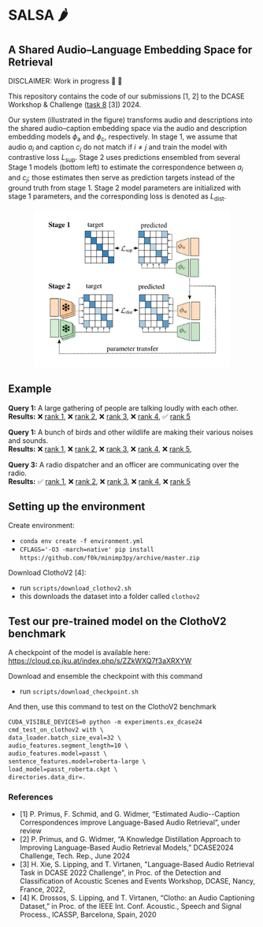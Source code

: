 # SALSA :hot_pepper:
## A Shared Audio–Language Embedding Space for Retrieval



DISCLAIMER: Work in progress :construction_worker: :nut_and_bolt:

This repository contains the code of our submissions [1, 2] to the DCASE Workshop & Challenge ([task 8](https://dcase.community/challenge2024/task-language-based-audio-retrieval) [3]) 2024.

Our system (illustrated in the figure) transforms audio and descriptions into the shared audio–caption embedding space via the audio and description embedding models $\phi_\mathrm{a}$ and $\phi_\mathrm{c}$, respectively. 
In stage 1, we assume that audio $a_i$ and caption $c_j$ do not match if $i \neq j$ and train the model with contrastive loss $L_{\textrm{sup}}$.
Stage 2 uses predictions ensembled from several Stage 1 models (bottom left) to estimate the correspondence between $a_i$ and $c_j$; those estimates then serve as prediction targets instead of the ground truth from stage 1. 
Stage 2 model parameters are initialized with stage 1 parameters, and the corresponding loss is denoted as $L_{\mathrm{dist}}$.

<p align="center">
<img src="figure.png" alt="system illustration" width="400"/>
</p>


## Example



**Query 1:** A large gathering of people are talking loudly with each other. \
**Results:**
:x: [rank 1](https://freesound.org/people/ivolipa/sounds/344952), :x: [rank 2](https://freesound.org/people/cognito&nbsp;perceptu/sounds/57595), :x: [rank 3](https://freesound.org/people/dobroide/sounds/352819), :x: [rank 4](https://freesound.org/people/northern87/sounds/88530/), :white_check_mark: [rank 5](https://freesound.org/people/HBSA/sounds/158513)


**Query 1:** A bunch of birds and other wildlife are making their various noises and sounds. \
**Results:**
:x: [rank 1](https://freesound.org/people/RTB45/sounds/366669), 
:x: [rank 2](https://freesound.org/people/acclivity/sounds/38956), 
:x: [rank 3](https://freesound.org/people/kvgarlic/sounds/187763), 
:x: [rank 4](https://freesound.org/people/inchadney/sounds/98470), 
:x: [rank 5](https://freesound.org/people/adejabor/sounds/157962),


**Query 3:** A radio dispatcher and an officer are communicating over the radio. \
**Results:**
:white_check_mark: [rank 1](https://freesound.org/people/Benboncan/sounds/80399), 
:x: [rank 2](https://freesound.org/people/RobinScemama/sounds/167260), 
:x: [rank 3](https://freesound.org/people/morgantj/sounds/58381), 
:x: [rank 4](https://freesound.org/people/cognito&nbsp;perceptu/sounds/79547), 
:x: [rank 5](https://freesound.org/people/paisagemsonoraunila/sounds/342734)


## Setting up the environment

Create environment:
- `conda env create -f environment.yml`
- `CFLAGS='-O3 -march=native' pip install https://github.com/f0k/minimp3py/archive/master.zip`

Download ClothoV2 [4]:
- run `scripts/download_clothov2.sh`
- this downloads the dataset into a folder called `clothov2`

## Test our pre-trained model on the ClothoV2 benchmark

A checkpoint of the model is available here: 
https://cloud.cp.jku.at/index.php/s/ZZkWXQ7f3aXRXYW

Download and ensemble the checkpoint with this command
- run `scripts/download_checkpoint.sh`

And then, use this command to test on the ClothoV2 benchmark
```
CUDA_VISIBLE_DEVICES=0 python -m experiments.ex_dcase24 cmd_test_on_clothov2 with \
data_loader.batch_size_eval=32 \
audio_features.segment_length=10 \
audio_features.model=passt \
sentence_features.model=roberta-large \
load_model=passt_roberta.ckpt \
directories.data_dir=.
```

### References
- [1] P. Primus, F. Schmid, and G. Widmer, “Estimated Audio--Caption Correspondences improve Language-Based Audio Retrieval”, under review
- [2] P. Primus, and G. Widmer, “A Knowledge Distillation Approach to Improving Language-Based Audio Retrieval Models,” DCASE2024 Challenge, Tech. Rep., June 2024
- [3] H. Xie, S. Lipping, and T. Virtanen, "Language-Based Audio Retrieval Task in DCASE 2022 Challenge", in Proc. of the Detection and Classification of Acoustic Scenes and Events Workshop, DCASE, Nancy, France, 2022,
- [4] K. Drossos, S. Lipping, and T. Virtanen, “Clotho: an Audio Captioning Dataset,” in Proc. of the IEEE Int. Conf. Acoustic., Speech and Signal Process., ICASSP, Barcelona, Spain, 2020
